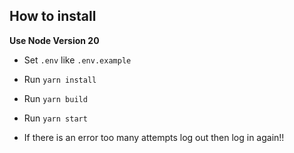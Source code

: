 ## How to install

**Use Node Version 20**

- Set `.env` like `.env.example`
- Run `yarn install`
- Run `yarn build`
- Run `yarn start`

- If there is an error too many attempts log out then log in again!!

